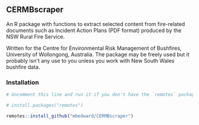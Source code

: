 ## CERMBscraper

An R package with functions to extract selected content from fire-related
documents such as Incident Action Plans (PDF format) produced by the NSW 
Rural Fire Service.

Written for the Centre for Environmental Risk Management of Bushfires,
University of Wollongong, Australia. The package may be freely used 
but it probably isn't any use to you unless you work with New South Wales
bushfire data.


### Installation

``` r
# Uncomment this line and run it if you don't have the `remotes` package

# install.packages("remotes")

remotes::install_github("mbedward/CERMBscraper")

```

